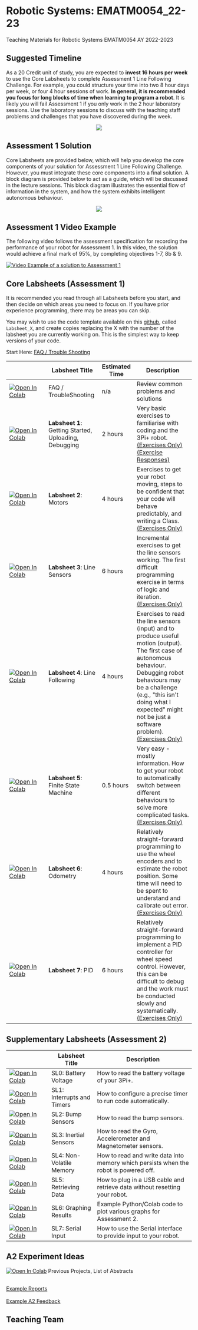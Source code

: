 # Robotic Systems: EMATM0054_22-23
Teaching Materials for Robotic Systems EMATM0054 AY 2022-2023

## Suggested Timeline

As a 20 Credit unit of study, you are expected to **invest 16 hours per week** to use the Core Labsheets to complete Assessment 1 Line Following Challenge.  For example, you could structure your time into two 8 hour days per week, or four 4 hour sessions of work.  **In general, it is recommended you focus for long blocks of time when learning to program a robot**.  It is likely you will fail Assessment 1 if you only work in the 2 hour laboratory sessions.  Use the laboratory sessions to discuss with the teaching staff problems and challenges that you have discovered during the week.  

<p align="center">
<img src="https://github.com/paulodowd/EMATM0054_22-23/blob/main/Images/TimeLine.png?raw=true">
</p>

## Assessment 1 Solution

Core Labsheets are provided below, which will help you develop the core components of your solution for Assessment 1 Line Following Challenge.  However, you must integrate these core components into a final solution.  A block diagram is provided below to act as a guide, which will be discussed in the lecture sessions.  This block diagram illustrates the essential flow of information in the system, and how the system exhibits intelligent autonomous behaviour.

<p align="center">
<a href="https://github.com/paulodowd/EMATM0054_22-23/blob/main/Images/SystemBlockDiagram.png?raw=true"><img src=https://github.com/paulodowd/EMATM0054_22-23/blob/main/Images/SystemBlockDiagram.png?raw=true></a>
</p>

## Assessment 1 Video Example

The following video follows the assessment specification for recording the performance of your robot for Assessment 1.  In this video, the solution would achieve a final mark of 95%, by completing objectives 1-7, 8b & 9. 

[![Video Example of a solution to Assessment 1](https://img.youtube.com/vi/0Ll-_fWrx-U/0.jpg)](https://youtu.be/0Ll-_fWrx-U)



## Core Labsheets (Assessment 1)

It is recommended you read through all Labsheets before you start, and then decide on which areas you need to focus on.  If you have prior experience programming, there may be areas you can skip.  

You may wish to use the code template available on this <a href="https://github.com/paulodowd/EMATM0054_22-23/tree/main/3PI_CodeStub">github</a>, called `Labsheet_X`, and create copies replacing the X with the number of the labsheet you are currently working on.  This is the simplest way to keep versions of your code.  

Start Here: <a href="https://github.com/paulodowd/EMATM0054_22-23/blob/main/Labsheets/Core/L0_Troubleshooting.md"> FAQ / Trouble Shooting</a><br>

|  &nbsp;&nbsp;&nbsp;&nbsp;&nbsp;&nbsp;&nbsp;&nbsp;&nbsp;&nbsp;&nbsp;&nbsp;&nbsp;&nbsp;&nbsp;&nbsp;&nbsp;&nbsp;&nbsp;&nbsp;&nbsp;            | Labsheet Title | Estimated Time | Description |
|---------------|----------------|----------------|-------------|
| [![Open In Colab](https://colab.research.google.com/assets/colab-badge.svg)](https://colab.research.google.com/github/paulodowd/EMATM0054_22-23/blob/main/Labsheets/Core/L0_Troubleshooting.ipynb) | FAQ / TroubleShooting | n/a | Review common problems and solutions |
| [![Open In Colab](https://colab.research.google.com/assets/colab-badge.svg)](https://colab.research.google.com/github/paulodowd/EMATM0054_22-23/blob/main/Labsheets/Core/L1_MeetThe3PI.ipynb) | **Labsheet 1**: Getting Started, Uploading, Debugging | 2 hours | Very basic exercises to familiarise with coding and the 3Pi+ robot. <br><a href="https://github.com/paulodowd/EMATM0054_22-23/blob/main/Labsheets/Core/L1_ExercisesOnly.md">(Exercises Only)</a><br><a href="https://colab.research.google.com/github/paulodowd/EMATM0054_22-23/blob/main/Labsheets/Core/LabSheet1_Responses.ipynb">(Exercise Responses)</a> |
| [![Open In Colab](https://colab.research.google.com/assets/colab-badge.svg)](https://colab.research.google.com/github/paulodowd/EMATM0054_22-23/blob/main/Labsheets/Core/L2_Motors.ipynb) | **Labsheet 2**: Motors | 4 hours | Exercises to get your robot moving, steps to be confident that your code will behave predictably, and writing a Class. <br><a href="https://github.com/paulodowd/EMATM0054_22-23/blob/main/Labsheets/Core/L2_ExercisesOnly.md">(Exercises Only)</a> |
| [![Open In Colab](https://colab.research.google.com/assets/colab-badge.svg)](https://colab.research.google.com/github/paulodowd/EMATM0054_22-23/blob/main/Labsheets/Core/L3_LineSensors.ipynb) | **Labsheet 3**: Line Sensors | 6 hours | Incremental exercises to get the line sensors working.  The first difficult programming exercise in terms of logic and iteration. <br><a href="https://github.com/paulodowd/EMATM0054_22-23/blob/main/Labsheets/Core/L3_ExercisesOnly.md">(Exercises Only)</a> |
| [![Open In Colab](https://colab.research.google.com/assets/colab-badge.svg)](https://colab.research.google.com/github/paulodowd/EMATM0054_22-23/blob/main/Labsheets/Core/L4_LineFollowing.ipynb) | **Labsheet 4**: Line Following | 4 hours  | Exercises to read the line sensors (input) and to produce useful motion (output).  The first case of autonomous behaviour.  Debugging robot behaviours may be a challenge (e.g., "this isn't doing what I expected" might not be just a software problem). <br><a href="https://github.com/paulodowd/EMATM0054_22-23/blob/main/Labsheets/Core/L4_ExercisesOnly.md">(Exercises Only)</a> |
| [![Open In Colab](https://colab.research.google.com/assets/colab-badge.svg)](https://colab.research.google.com/github/paulodowd/EMATM0054_22-23/blob/main/Labsheets/Core/L5_FiniteStateMachine.ipynb) | **Labsheet 5**: Finite State Machine | 0.5 hours | Very easy - mostly information.  How to get your robot to automatically switch between different behaviours to solve more complicated tasks. <br><a href="https://github.com/paulodowd/EMATM0054_22-23/blob/main/Labsheets/Core/L5_ExercisesOnly.md">(Exercises Only)</a> |
| [![Open In Colab](https://colab.research.google.com/assets/colab-badge.svg)](https://colab.research.google.com/github/paulodowd/EMATM0054_22-23/blob/main/Labsheets/Core/L6_Odometry.ipynb) | **Labsheet 6**: Odometry | 4 hours  | Relatively straight-forward programming to use the wheel encoders and to estimate the robot position.  Some time will need to be spent to understand and calibrate out error. <br><a href="https://github.com/paulodowd/EMATM0054_22-23/blob/main/Labsheets/Core/L6_ExercisesOnly.md">(Exercises Only)</a> |
| [![Open In Colab](https://colab.research.google.com/assets/colab-badge.svg)](https://colab.research.google.com/github/paulodowd/EMATM0054_22-23/blob/main/Labsheets/Core/L7_PID.ipynb) | **Labsheet 7**: PID | 6 hours  | Relatively straight-forward programming to implement a PID controller for wheel speed control. However, this can be difficult to debug and the work must be conducted slowly and systematically. <br><a href="https://github.com/paulodowd/EMATM0054_22-23/blob/main/Labsheets/Core/L7_ExercisesOnly.md">(Exercises Only)</a> |
  

## Supplementary Labsheets (Assessment 2)

|  &nbsp;&nbsp;&nbsp;&nbsp;&nbsp;&nbsp;&nbsp;&nbsp;&nbsp;&nbsp;&nbsp;&nbsp;&nbsp;&nbsp;&nbsp;&nbsp;&nbsp;&nbsp;&nbsp;&nbsp;&nbsp; | Labsheet Title | Description |
|---------------|----------------|----------------|
| [![Open In Colab](https://colab.research.google.com/assets/colab-badge.svg)](https://colab.research.google.com/github/paulodowd/EMATM0054_22-23/blob/main/Labsheets/Supp/SL0_MeasuringBatteryVoltage.ipynb) | SL0: Battery Voltage | How to read the battery voltage of your 3Pi+. |
| [![Open In Colab](https://colab.research.google.com/assets/colab-badge.svg)](https://colab.research.google.com/github/paulodowd/EMATM0054_22-23/blob/main/Labsheets/Supp/SL1_InterruptsAndTimers.ipynb) | SL1: Interrupts and Timers | How to configure a precise timer to run code automatically. |
| [![Open In Colab](https://colab.research.google.com/assets/colab-badge.svg)](https://colab.research.google.com/github/paulodowd/EMATM0054_22-23/blob/main/Labsheets/Supp/SL2_BumpSensors.ipynb) | SL2: Bump Sensors | How to read the bump sensors. <br> |
| [![Open In Colab](https://colab.research.google.com/assets/colab-badge.svg)](https://colab.research.google.com/github/paulodowd/EMATM0054_22-23/blob/main/Labsheets/Supp/SL3_InertialSensors.ipynb) | SL3: Inertial Sensors |  How to read the Gyro, Accelerometer and Magnetometer sensors. <br> |
| [![Open In Colab](https://colab.research.google.com/assets/colab-badge.svg)](https://colab.research.google.com/github/paulodowd/EMATM0054_22-23/blob/main/Labsheets/Supp/SL4_NonVolatileMemory.ipynbb) | SL4: Non-Volatile Memory |  How to read and write data into memory which persists when the robot is powered off. <br>|
| [![Open In Colab](https://colab.research.google.com/assets/colab-badge.svg)](https://colab.research.google.com/github/paulodowd/EMATM0054_22-23/blob/main/Labsheets/Supp/SL5_RetrieveSerialData.ipynb) | SL5: Retrieving Data | How to plug in a USB cable and retrieve data without resetting your robot. <br> |
| [![Open In Colab](https://colab.research.google.com/assets/colab-badge.svg)](https://colab.research.google.com/github/paulodowd/EMATM0054_22-23/blob/main/Labsheets/Supp/SL6_PlottingResults.ipynb) | SL6: Graphing Results | Example Python/Colab code to plot various graphs for Assessment 2. <br> |
| [![Open In Colab](https://colab.research.google.com/assets/colab-badge.svg)](https://colab.research.google.com/github/paulodowd/EMATM0054_22-23/blob/main/Labsheets/Supp/SL7_Serial_Input.ipynb) | SL7: Serial Input |  How to use the Serial interface to provide input to your robot. <br>|






## A2 Experiment Ideas

 [![Open In Colab](https://colab.research.google.com/assets/colab-badge.svg)](https://colab.research.google.com/github/paulodowd/EMATM0054_22-23/blob/main/Labsheets/Misc/Previous_Projects.ipynb) Previous Projects, List of Abstracts
<br><br>

<a href="">Example Reports</a>
<br><br>
<a href="">Example A2 Feedback</a>


## Teaching Team

